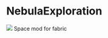 # NebulaExploration

[![](https://jitci.com/gh/AlphaMode/NebulaExploration/svg)](https://jitci.com/gh/AlphaMode/NebulaExploration)
Space mod for fabric
